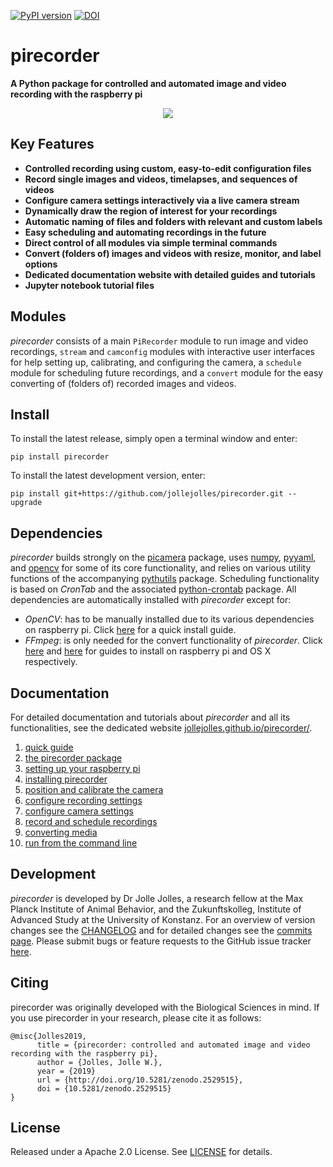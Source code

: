 [![PyPI version](https://badge.fury.io/py/pirecorder.svg)](https://badge.fury.io/py/pirecorder) [![DOI](https://zenodo.org/badge/DOI/10.5281/zenodo.2529515.svg)](https://doi.org/10.5281/zenodo.2529515)

# pirecorder
**A Python package for controlled and automated image and video recording with the raspberry pi**

<p align="center"><img src="https://github.com/jollejolles/pirecorder/blob/master/images/pirecorder-logo-medium.jpg"></p>

## Key Features
* **Controlled recording using custom, easy-to-edit configuration files**
* **Record single images and videos, timelapses, and sequences of videos**
* **Configure camera settings interactively via a live camera stream**
* **Dynamically draw the region of interest for your recordings**
* **Automatic naming of files and folders with relevant and custom labels**
* **Easy scheduling and automating recordings in the future**
* **Direct control of all modules via simple terminal commands**
* **Convert (folders of) images and videos with resize, monitor, and label options**
* **Dedicated documentation website with detailed guides and tutorials**
* **Jupyter notebook tutorial files**

## Modules
*pirecorder* consists of a main `PiRecorder` module to run image and video recordings, `stream` and `camconfig` modules with interactive user interfaces for help setting up, calibrating, and configuring the camera, a `schedule` module for scheduling future recordings, and a `convert` module for the easy converting of (folders of) recorded images and videos.

## Install
To install the latest release, simply open a terminal window and enter:

```
pip install pirecorder
```

To install the latest development version, enter:

```
pip install git+https://github.com/jollejolles/pirecorder.git --upgrade
```

## Dependencies
*pirecorder* builds strongly on the [picamera](http://picamera.readthedocs.io/) package, uses [numpy](http://www.numpy.org/), [pyyaml](https://pyyaml.org), and [opencv](http://opencv.org) for some of its core functionality, and relies on various utility functions of the accompanying [pythutils](https://github.com/jolle/pythutils) package. Scheduling functionality is based on *CronTab* and the associated [python-crontab](https://pypi.org/project/python-crontab/) package. All dependencies are automatically installed with *pirecorder* except for:
* *OpenCV*: has to be manually installed due to its various dependencies on raspberry pi. Click [here](https://github.com/JolleJolles/pirecorder/docs/other/install-opencv.md) for a quick install guide.
* *FFmpeg*: is only needed for the convert functionality of *pirecorder*. Click [here](https://github.com/JolleJolles/pirecorder/docs/other/install-ffmpeg-raspberry-pi.md) and [here](https://github.com/JolleJolles/pirecorder/docs/other/install-ffmpeg-osx.md) for guides to install on raspberry pi and OS X respectively.

## Documentation
For detailed documentation and tutorials about *pirecorder* and all its functionalities, see the dedicated website [jollejolles.github.io/pirecorder/](jollejolles.github.io/pirecorder/).
1. [quick guide ](https://github.com/jollejolles/pirecorder/docs/quick-guide.md)
2. [the pirecorder package](https://github.com/jollejolles/pirecorder/docs/pirecorder-package.md)
3. [setting up your raspberry pi](https://github.com/jollejolles/pirecorder/docs/1-setting-up-raspberry-pi.md)
4. [installing pirecorder](https://github.com/jollejolles/pirecorder/docs/2-installing-pirecorder.md)
5. [position and calibrate the camera](https://github.com/jollejolles/pirecorder/docs/3-position-and-calibrate-camera.md)
6. [configure recording settings](https://github.com/jollejolles/pirecorder/docs/4-configure-recording-settings.md)
7. [configure camera settings](https://github.com/jollejolles/pirecorder/docs/5-configure-camera-settings.md)
8. [record and schedule recordings](https://github.com/jollejolles/pirecorder/docs/6-recording-and-scheduling.md)
9. [converting media](https://github.com/JolleJolles/jollejolles/docs/7-convert-media.md)
10. [run from the command line](https://github.com/jollejolles/pirecorder/docs/8-run-from-commandline.md)

## Development
*pirecorder* is developed by Dr Jolle Jolles, a research fellow at the Max Planck Institute of Animal Behavior, and the Zukunftskolleg, Institute of Advanced Study at the University of Konstanz. For an overview of version changes see the [CHANGELOG](https://github.com/jollejolles/pirecorder/blob/master/CHANGELOG) and for detailed changes see the [commits page](https://github.com/jollejolles/pirecorder/commits/). Please submit bugs or feature requests to the GitHub issue tracker [here](https://github.com/jollejolles/pirecorder/issues).

## Citing
pirecorder was originally developed with the Biological Sciences in mind. If you use pirecorder in your research, please cite it as follows:

```
@misc{Jolles2019,
      title = {pirecorder: controlled and automated image and video recording with the raspberry pi},
      author = {Jolles, Jolle W.},
      year = {2019}
      url = {http://doi.org/10.5281/zenodo.2529515},
      doi = {10.5281/zenodo.2529515}
}
```

## License
Released under a Apache 2.0 License. See [LICENSE](https://github.com/JolleJolles/pirecorder/blob/master/LICENSE) for details.
